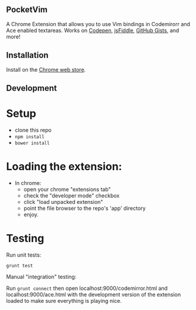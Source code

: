 PocketVim
---

A Chrome Extension that allows you to use Vim bindings in Codemirorr and Ace enabled textareas. Works on [Codepen](http://codepen.io), [jsFiddle](http://jsfiddle.net/), [GitHub Gists](http://gist.github.com/), and more!

Installation
---

Install on the [Chrome web store](https://chrome.google.com/webstore/detail/pocket-vim/pjnhffdkdckcagdmfmidafhppbomjdjg).

Development
---

# Setup

- clone this repo
- ``npm install``
- ``bower install``


# Loading the extension:

- In chrome:
  - open your chrome "extensions tab"
  - check the "developer mode" checkbox
  - click "load unpacked extension"
  - point the file browser to the repo's 'app' directory
  - enjoy.

# Testing

Run unit tests:

```
grunt test
```

Manual "integration" testing:

Run ``grunt connect`` then open localhost:9000/codemirror.html and localhost:9000/ace.html with the development version of the extension loaded to make sure everything is playing nice.

